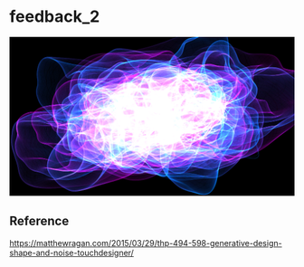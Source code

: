 # feedback_2

![](./art/art.png)

## Reference
https://matthewragan.com/2015/03/29/thp-494-598-generative-design-shape-and-noise-touchdesigner/
